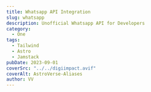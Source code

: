 ```yaml
---
title: Whatsapp API Integration
slug: whatsapp
description: Unofficial Whatsapp API for Developers
category:
  - One
tags:
  - Tailwind
  - Astro
  - Jamstack
pubDate: 2023-09-01
coverSrc: "../../digiimpact.avif"
coverAlt: AstroVerse-Aliases
author: VV
---
```

